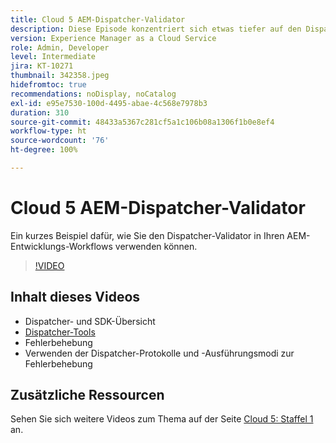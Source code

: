 ```yaml
---
title: Cloud 5 AEM-Dispatcher-Validator
description: Diese Episode konzentriert sich etwas tiefer auf den Dispatcher-Validator und die darin enthaltenen Nuancen.
version: Experience Manager as a Cloud Service
role: Admin, Developer
level: Intermediate
jira: KT-10271
thumbnail: 342358.jpeg
hidefromtoc: true
recommendations: noDisplay, noCatalog
exl-id: e95e7530-100d-4495-abae-4c568e7978b3
duration: 310
source-git-commit: 48433a5367c281cf5a1c106b08a1306f1b0e8ef4
workflow-type: ht
source-wordcount: '76'
ht-degree: 100%

---
```


# Cloud 5 AEM-Dispatcher-Validator

Ein kurzes Beispiel dafür, wie Sie den Dispatcher-Validator in Ihren AEM-Entwicklungs-Workflows verwenden können.

>[!VIDEO](https://video.tv.adobe.com/v/3448428?quality=12&learn=on&captions=ger)

## Inhalt dieses Videos

+ Dispatcher- und SDK-Übersicht
+ [Dispatcher-Tools](https://experienceleague.adobe.com/docs/experience-manager-cloud-service/content/implementing/content-delivery/validation-debug.html?lang=de)
+ Fehlerbehebung
+ Verwenden der Dispatcher-Protokolle und -Ausführungsmodi zur Fehlerbehebung

## Zusätzliche Ressourcen

Sehen Sie sich weitere Videos zum Thema auf der Seite [Cloud 5: Staffel 1](cloud5-season-1.md) an.

